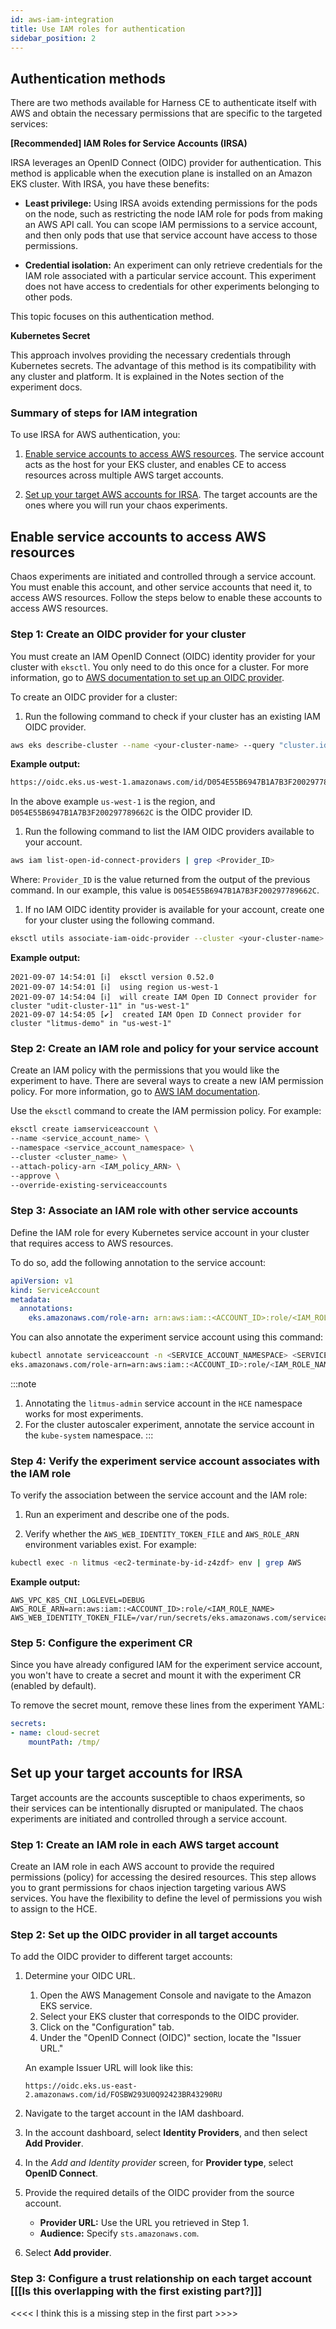 ```yaml
---
id: aws-iam-integration
title: Use IAM roles for authentication
sidebar_position: 2
---
```


## Authentication methods

There are two methods available for Harness CE to authenticate itself with AWS and obtain the necessary permissions that are specific to the targeted services:

**[Recommended] IAM Roles for Service Accounts (IRSA)** 

IRSA leverages an OpenID Connect (OIDC) provider for authentication. This method is applicable when the execution plane is installed on an Amazon EKS cluster. With IRSA, you have these benefits:

  - **Least privilege:** Using IRSA avoids extending permissions for the pods on the node, such as restricting the node IAM role for pods from making an AWS API call. You can scope IAM permissions to a service account, and then only pods that use that service account have access to those permissions.

  - **Credential isolation:** An experiment can only retrieve credentials for the IAM role associated with a particular service account. This experiment does not have access to credentials for other experiments belonging to other pods.

This topic focuses on this authentication method.

**Kubernetes Secret** 

  This approach involves providing the necessary credentials through Kubernetes secrets. The advantage of this method is its compatibility with any cluster and platform. It is explained in the Notes section of the experiment docs.

### Summary of steps for IAM integration

To use IRSA for AWS authentication, you:

1. [Enable service accounts to access AWS resources](#enable-service-accounts-to-access-aws-resources). The service account acts as the host for your EKS cluster, and enables CE to access resources across multiple AWS target accounts.

1. [Set up your target AWS accounts for IRSA](#set-up-your-target-accounts-for-irsa). The target accounts are the ones where you will run your chaos experiments.

## Enable service accounts to access AWS resources

Chaos experiments are initiated and controlled through a service account. You must enable this account, and other service accounts that need it, to access AWS resources. Follow the steps below to enable these accounts to access AWS resources.

### Step 1: Create an OIDC provider for your cluster

You must create an IAM OpenID Connect (OIDC) identity provider for your cluster with `eksctl`. You only need to do this once for a cluster. For more information, go to [AWS documentation to set up an OIDC provider](https://docs.aws.amazon.com/eks/latest/userguide/enable-iam-roles-for-service-accounts.html).

To create an OIDC provider for a cluster:

1. Run the following command to check if your cluster has an existing IAM OIDC provider.

  ```bash
  aws eks describe-cluster --name <your-cluster-name> --query "cluster.identity.oidc.issuer" --output text
  ```

  **Example output:**

  ```bash
  https://oidc.eks.us-west-1.amazonaws.com/id/D054E55B6947B1A7B3F200297789662C
  ```

  In the above example `us-west-1` is the region, and `D054E55B6947B1A7B3F200297789662C` is the OIDC provider ID.

1. Run the following command to list the IAM OIDC providers available to your account. 

  ```bash
  aws iam list-open-id-connect-providers | grep <Provider_ID>
  ```

  Where: `Provider_ID` is the value returned from the output of the previous command. In our example, this value is `D054E55B6947B1A7B3F200297789662C`.

1. If no IAM OIDC identity provider is available for your account, create one for your cluster using the following command.
  ```bash
  eksctl utils associate-iam-oidc-provider --cluster <your-cluster-name> --approve
  ```

  **Example output:**

  ```
  2021-09-07 14:54:01 [ℹ]  eksctl version 0.52.0
  2021-09-07 14:54:01 [ℹ]  using region us-west-1
  2021-09-07 14:54:04 [ℹ]  will create IAM Open ID Connect provider for cluster "udit-cluster-11" in "us-west-1"
  2021-09-07 14:54:05 [✔]  created IAM Open ID Connect provider for cluster "litmus-demo" in "us-west-1"
  ```

### Step 2: Create an IAM role and policy for your service account 

Create an IAM policy with the permissions that you would like the experiment to have. There are several ways to create a new IAM permission policy. For more information, go to [AWS IAM documentation](https://docs.aws.amazon.com/transfer/latest/userguide/requirements-roles.html). 

Use the `eksctl` command to create the IAM permission policy. For example:

```bash
eksctl create iamserviceaccount \
--name <service_account_name> \
--namespace <service_account_namespace> \
--cluster <cluster_name> \
--attach-policy-arn <IAM_policy_ARN> \
--approve \
--override-existing-serviceaccounts
```

### Step 3: Associate an IAM role with other service accounts

Define the IAM role for every Kubernetes service account in your cluster that requires access to AWS resources.

To do so, add the following annotation to the service account:

```yaml
apiVersion: v1
kind: ServiceAccount
metadata:
  annotations:
    eks.amazonaws.com/role-arn: arn:aws:iam::<ACCOUNT_ID>:role/<IAM_ROLE_NAME>
```

You can also annotate the experiment service account using this command:

```bash
kubectl annotate serviceaccount -n <SERVICE_ACCOUNT_NAMESPACE> <SERVICE_ACCOUNT_NAME> \
eks.amazonaws.com/role-arn=arn:aws:iam::<ACCOUNT_ID>:role/<IAM_ROLE_NAME>
```

:::note   
1. Annotating the `litmus-admin` service account in the `HCE` namespace works for most experiments. 
2. For the cluster autoscaler experiment, annotate the service account in the `kube-system` namespace.
:::

### Step 4: Verify the experiment service account associates with the IAM role

To verify the association between the service account and the IAM role: 

1. Run an experiment and describe one of the pods. 

1. Verify whether the `AWS_WEB_IDENTITY_TOKEN_FILE` and `AWS_ROLE_ARN` environment variables exist. For example:

  ```bash
  kubectl exec -n litmus <ec2-terminate-by-id-z4zdf> env | grep AWS
  ```
  **Example output:**
  ```
  AWS_VPC_K8S_CNI_LOGLEVEL=DEBUG
  AWS_ROLE_ARN=arn:aws:iam::<ACCOUNT_ID>:role/<IAM_ROLE_NAME>
  AWS_WEB_IDENTITY_TOKEN_FILE=/var/run/secrets/eks.amazonaws.com/serviceaccount/token
  ```

### Step 5: Configure the experiment CR

Since you have already configured IAM for the experiment service account, you won't have to create a secret and mount it with the experiment CR (enabled by default). 

To remove the secret mount, remove these lines from the experiment YAML:

```yaml
secrets:
- name: cloud-secret
    mountPath: /tmp/
```

## Set up your target accounts for IRSA

Target accounts are the accounts susceptible to chaos experiments, so their services can be intentionally disrupted or manipulated. The chaos experiments are initiated and controlled through a service account. 

### Step 1: Create an IAM role in each AWS target account

Create an IAM role in each AWS account to provide the required permissions (policy) for accessing the desired resources. This step allows you to grant permissions for chaos injection targeting various AWS services. You have the flexibility to define the level of permissions you wish to assign to the HCE.

### Step 2: Set up the OIDC provider in all target accounts

To add the OIDC provider to different target accounts:

1. Determine your OIDC URL.

    1. Open the AWS Management Console and navigate to the Amazon EKS service.
    1. Select your EKS cluster that corresponds to the OIDC provider.
    1. Click on the "Configuration" tab.
    1. Under the "OpenID Connect (OIDC)" section, locate the "Issuer URL."
    
      An example Issuer URL will look like this:

      ```
      https://oidc.eks.us-east-2.amazonaws.com/id/FOSBW293U0Q92423BR43290RU
      ```
1. Navigate to the target account in the IAM dashboard.
1. In the account dashboard, select **Identity Providers**, and then select **Add Provider**.
1. In the *Add and Identity provider* screen, for **Provider type**, select **OpenID Connect**. 
1. Provide the required details of the OIDC provider from the source account. 
    
    * **Provider URL:** Use the URL you retrieved in Step 1. 
    * **Audience:** Specify `sts.amazonaws.com`.

1. Select **Add provider**.

### Step 3: Configure a trust relationship on each target account [[[Is this overlapping with the first existing part?]]]

<<<< I think this is a missing step in the first part >>>>


